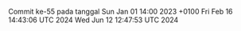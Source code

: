 Commit ke-55 pada tanggal Sun Jan 01 14:00 2023 +0100
Fri Feb 16 14:43:06 UTC 2024
Wed Jun 12 12:47:53 UTC 2024
